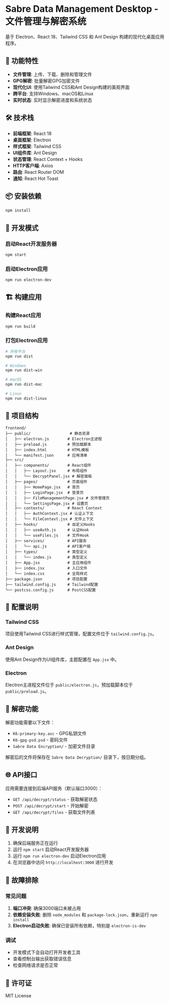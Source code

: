 # Sabre Data Management Desktop - 文件管理与解密系统

基于 Electron、React 18、Tailwind CSS 和 Ant Design 构建的现代化桌面应用程序。

## 🚀 功能特性

- **文件管理**: 上传、下载、删除和管理文件
- **GPG解密**: 批量解密GPG加密文件
- **现代化UI**: 使用Tailwind CSS和Ant Design构建的美观界面
- **跨平台**: 支持Windows、macOS和Linux
- **实时状态**: 实时显示解密进度和系统状态

## 🛠️ 技术栈

- **前端框架**: React 18
- **桌面框架**: Electron
- **样式框架**: Tailwind CSS
- **UI组件库**: Ant Design
- **状态管理**: React Context + Hooks
- **HTTP客户端**: Axios
- **路由**: React Router DOM
- **通知**: React Hot Toast

## 📦 安装依赖

```bash
npm install
```

## 🚀 开发模式

### 启动React开发服务器
```bash
npm start
```

### 启动Electron应用
```bash
npm run electron-dev
```

## 🏗️ 构建应用

### 构建React应用
```bash
npm run build
```

### 打包Electron应用
```bash
# 所有平台
npm run dist

# Windows
npm run dist-win

# macOS
npm run dist-mac

# Linux
npm run dist-linux
```

## 📁 项目结构

```
frontend/
├── public/                 # 静态资源
│   ├── electron.js        # Electron主进程
│   ├── preload.js         # 预加载脚本
│   ├── index.html         # HTML模板
│   └── manifest.json      # 应用清单
├── src/
│   ├── components/        # React组件
│   │   ├── Layout.jsx     # 布局组件
│   │   └── DecryptPanel.jsx # 解密面板
│   ├── pages/             # 页面组件
│   │   ├── HomePage.jsx   # 首页
│   │   ├── LoginPage.jsx  # 登录页
│   │   ├── FileManagementPage.jsx # 文件管理页
│   │   └── SettingsPage.jsx # 设置页
│   ├── contexts/          # React Context
│   │   ├── AuthContext.jsx # 认证上下文
│   │   └── FileContext.jsx # 文件上下文
│   ├── hooks/             # 自定义Hooks
│   │   ├── useAuth.js     # 认证Hook
│   │   └── useFiles.js    # 文件Hook
│   ├── services/          # API服务
│   │   └── api.js         # API客户端
│   ├── types/             # 类型定义
│   │   └── index.js       # 类型定义
│   ├── App.jsx            # 主应用组件
│   ├── index.jsx          # 入口文件
│   └── index.css          # 全局样式
├── package.json           # 项目配置
├── tailwind.config.js     # Tailwind配置
└── postcss.config.js      # PostCSS配置
```

## 🔧 配置说明

### Tailwind CSS
项目使用Tailwind CSS进行样式管理，配置文件位于 `tailwind.config.js`。

### Ant Design
使用Ant Design作为UI组件库，主题配置在 `App.jsx` 中。

### Electron
Electron主进程文件位于 `public/electron.js`，预加载脚本位于 `public/preload.js`。

## 🔐 解密功能

解密功能需要以下文件：
- `K6-primary-key.asc` - GPG私钥文件
- `K6-gpg-psd.psd` - 密码文件
- `Sabre Data Encryption/` - 加密文件目录

解密后的文件将保存在 `Sabre Data Decryption/` 目录下，按日期分组。

## 🌐 API接口

应用需要连接到后端API服务（默认端口3000）：

- `GET /api/decrypt/status` - 获取解密状态
- `POST /api/decrypt/start` - 开始解密
- `GET /api/decrypt/files` - 获取文件列表

## 📝 开发说明

1. 确保后端服务正在运行
2. 运行 `npm start` 启动React开发服务器
3. 运行 `npm run electron-dev` 启动Electron应用
4. 在浏览器中访问 `http://localhost:3000` 进行开发

## 🐛 故障排除

### 常见问题

1. **端口冲突**: 确保3000端口未被占用
2. **依赖安装失败**: 删除 `node_modules` 和 `package-lock.json`，重新运行 `npm install`
3. **Electron启动失败**: 确保已安装所有依赖，特别是 `electron-is-dev`

### 调试

- 开发模式下会自动打开开发者工具
- 查看控制台输出获取错误信息
- 检查网络请求是否正常

## 📄 许可证

MIT License
